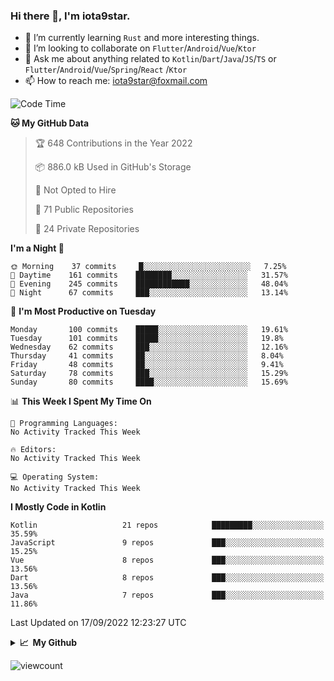 ### Hi there 👋, I'm iota9star.

- 🌱 I’m currently learning `Rust` and more interesting things.
- 👯 I’m looking to collaborate on `Flutter`/`Android`/`Vue`/`Ktor`
- 💬 Ask me about anything related to `Kotlin`/`Dart`/`Java`/`JS`/`TS` or `Flutter`/`Android`/`Vue`/`Spring`/`React`
  /`Ktor`
- 📫 How to reach me: [iota9star@foxmail.com](iota9star@foxmail.com)



<!--START_SECTION:waka-->
![Code Time](http://img.shields.io/badge/Code%20Time-3%2C090%20hrs%2054%20mins-blue)

**🐱 My GitHub Data** 

> 🏆 648 Contributions in the Year 2022
 > 
> 📦 886.0 kB Used in GitHub's Storage 
 > 
> 🚫 Not Opted to Hire
 > 
> 📜 71 Public Repositories 
 > 
> 🔑 24 Private Repositories  
 > 
**I'm a Night 🦉** 

```text
🌞 Morning    37 commits     █░░░░░░░░░░░░░░░░░░░░░░░░   7.25% 
🌆 Daytime    161 commits    ████████░░░░░░░░░░░░░░░░░   31.57% 
🌃 Evening    245 commits    ████████████░░░░░░░░░░░░░   48.04% 
🌙 Night      67 commits     ███░░░░░░░░░░░░░░░░░░░░░░   13.14%

```
📅 **I'm Most Productive on Tuesday** 

```text
Monday       100 commits    █████░░░░░░░░░░░░░░░░░░░░   19.61% 
Tuesday      101 commits    █████░░░░░░░░░░░░░░░░░░░░   19.8% 
Wednesday    62 commits     ███░░░░░░░░░░░░░░░░░░░░░░   12.16% 
Thursday     41 commits     ██░░░░░░░░░░░░░░░░░░░░░░░   8.04% 
Friday       48 commits     ██░░░░░░░░░░░░░░░░░░░░░░░   9.41% 
Saturday     78 commits     ███░░░░░░░░░░░░░░░░░░░░░░   15.29% 
Sunday       80 commits     ████░░░░░░░░░░░░░░░░░░░░░   15.69%

```


📊 **This Week I Spent My Time On** 

```text
💬 Programming Languages: 
No Activity Tracked This Week

🔥 Editors: 
No Activity Tracked This Week

💻 Operating System: 
No Activity Tracked This Week

```

**I Mostly Code in Kotlin** 

```text
Kotlin                   21 repos            █████████░░░░░░░░░░░░░░░░   35.59% 
JavaScript               9 repos             ███░░░░░░░░░░░░░░░░░░░░░░   15.25% 
Vue                      8 repos             ███░░░░░░░░░░░░░░░░░░░░░░   13.56% 
Dart                     8 repos             ███░░░░░░░░░░░░░░░░░░░░░░   13.56% 
Java                     7 repos             ███░░░░░░░░░░░░░░░░░░░░░░   11.86%

```



 Last Updated on 17/09/2022 12:23:27 UTC
<!--END_SECTION:waka-->

<details>
  <summary><b>📈&nbsp;&nbsp;My Github</b></summary>
  <br>
  <img src='https://github-profile-trophy.vercel.app/?username=iota9star'>
  <img src='https://bad-apple-github-readme.vercel.app/api?show_bg=1&username=iota9star&hide_title=true'>
  <img src='http://cr-skills-chart-widget.azurewebsites.net/api/api?username=iota9star'>
</details>


![viewcount](https://count.getloli.com/get/@iota9star?theme=rule34)
